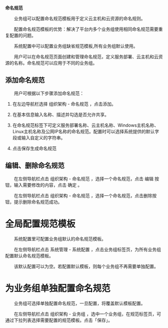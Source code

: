 


**命名规范**

　　业务组可以配置命名规范模板用于定义云主机和云资源的命名规则。

　　配置命名规范模板的优势：解决了平台内多个业务组使用相同命名规范需要重复配置的问题。

　　系统配置中可以配置业务组缺省规范模板,所有业务组默认使用。

　　用户可以在命名规范页面创建和管理命名规范，定义服务部署、云主机和云资源的名称。命名规范可以应用于不同的业务组。

##  添加命名规范

　　用户可根据以下步骤添加命名规范：

  1.  在左边导航栏选择 组织架构 - 命名规范 ，点击添加。

  2.  在基本信息输入名称、描述并勾选是否允许共享。

  3.  在命名规范标签下可定义服务部署名称、云主机名称、Windows主机名称、Linux主机名称及公网IP名称的命名规范。配置时可以选择系统提供的默认字段或输入自定义的字符串。

  4.  点击保存生成命名规范

## 编辑、删除命名规范

　　在左侧导航栏点击 组织架构 - 命名规范 ，选择一个命名规范，点击 编辑 按钮，输入需要修改的内容，点击 确定 。

　　在左侧导航栏点击 组织架构 - 命名规范 ，选择一个命名规范，点击删除按钮，提示删除命名规范成功。


# 全局配置规范模板

　　系统配置里可配置业务组默认的命名规范模板。

　　在左侧导航栏点击 系统管理 - 系统配置 ，点击业务组标签页，为所有业务组配置默认命名规范模板。

　　该默认配置可以为空。若配置默认模板，则每个业务组不再需要单独配置。


# 为业务组单独配置命名规范

　　业务组可选择单独配置命名规范，一旦配置，将覆盖默认模板配置。

　　在左侧导航栏点击 组织架构 - 业务组 ，选中一个业务组，在规范标签页，可通过下拉列表选择需要配置的规范模板。点击「保存」。
